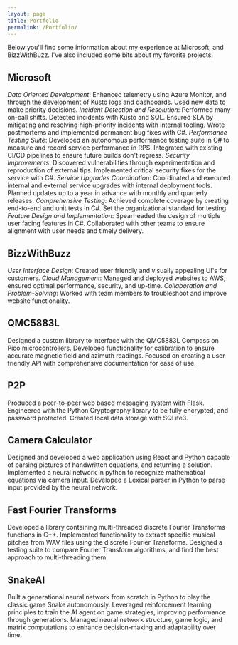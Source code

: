 ```yaml
---
layout: page
title: Portfolio
permalink: /Portfolio/
---
```


Below you'll find some information about my experience at Microsoft, and BizzWithBuzz. I've also included some bits about my favorite projects.

## Microsoft

_Data Oriented Development_: Enhanced telemetry using Azure Monitor, and through the development of Kusto logs and dashboards. Used new data to make priority decisions.
_Incident Detection and Resolution_: Performed many on-call shifts. Detected incidents with Kusto and SQL. Ensured SLA by mitigating and resolving high-priority incidents with internal tooling. Wrote postmortems and implemented permanent bug fixes with C#.
_Performance Testing Suite_: Developed an autonomous performance testing suite in C# to measure and record service performance in RPS. Integrated with existing CI/CD pipelines to ensure future builds don't regress.
_Security Improvements_: Discovered vulnerabilities through experimentation and reproduction of external tips. Implemented critical security fixes for the service with C#.
_Service Upgrades Coordination_: Coordinated and executed internal and external service upgrades with internal deployment tools. Planned updates up to a year in advance with monthly and quarterly releases.
_Comprehensive Testing_: Achieved complete coverage by creating end-to-end and unit tests in C#. Set the organizational standard for testing.
_Feature Design and Implementation_: Spearheaded the design of multiple user facing features in C#. Collaborated with other teams to ensure alignment with user needs and timely delivery.

## BizzWithBuzz

_User Interface Design_: Created user friendly and visually appealing UI's for customers.
_Cloud Management_: Managed and deployed websites to AWS, ensured optimal performance, security, and up-time.
_Collaboration and Problem-Solving_: Worked with team members to troubleshoot and improve website functionality.

## QMC5883L

Designed a custom library to interface with the QMC5883L Compass on Pico microcontrollers.
Developed functionality for calibration to ensure accurate magnetic field and azimuth readings.
Focused on creating a user-friendly API with comprehensive documentation for ease of use.

## P2P

Produced a peer-to-peer web based messaging system with Flask.
Engineered with the Python Cryptography library to be fully encrypted, and password protected.
Created local data storage with SQLite3.

## Camera Calculator

Designed and developed a web application using React and Python capable of parsing pictures of handwritten equations, and returning a solution.
Implemented a neural network in python to recognize mathematical equations via camera input.
Developed a Lexical parser in Python to parse input provided by the neural network.

## Fast Fourier Transforms

Developed a library containing multi-threaded discrete Fourier Transforms functions in C++.
Implemented functionality to extract specific musical pitches from WAV files using the discrete Fourier Transforms.
Designed a testing suite to compare Fourier Transform algorithms, and find the best approach to multi-threading them.

## SnakeAI

Built a generational neural network from scratch in Python to play the classic game Snake autonomously.
Leveraged reinforcement learning principles to train the AI agent on game strategies, improving performance through generations.
Managed neural network structure, game logic, and matrix computations to enhance decision-making and adaptability over time.
